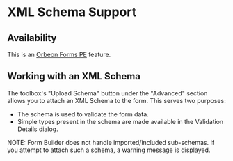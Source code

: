 # XML Schema Support

## Availability

This is an [Orbeon Forms PE](http://www.orbeon.com/pricing) feature.

## Working with an XML Schema

The toolbox's "Upload Schema" button under the "Advanced" section allows you to attach an XML Schema to the form. This serves two purposes:

- The schema is used to validate the form data.
- Simple types present in the schema are made available in the Validation Details dialog.

NOTE: Form Builder does not handle imported/included sub-schemas. If you attempt to attach such a schema, a warning message is displayed.
